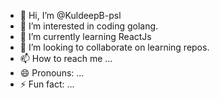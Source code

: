 - 👋 Hi, I’m @KuldeepB-psl
- 👀 I’m interested in coding golang.
- 🌱 I’m currently learning ReactJs
- 💞️ I’m looking to collaborate on learning repos.
- 📫 How to reach me ...
- 😄 Pronouns: ...
- ⚡ Fun fact: ...

<!---
KuldeepB-psl/KuldeepB-psl is a ✨ special ✨ repository because its `README.md` (this file) appears on your GitHub profile.
You can click the Preview link to take a look at your changes.
--->
